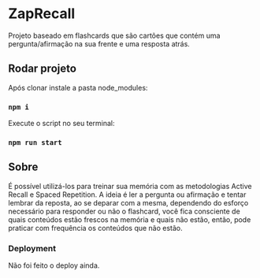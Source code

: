 # ZapRecall

Projeto baseado em flashcards que são cartões que contém uma pergunta/afirmação na sua frente e uma resposta atrás. 


## Rodar projeto

Após clonar instale a pasta node_modules:

### `npm i`

Execute o script no seu terminal:

### `npm run start`


## Sobre

É possível utilizá-los para treinar sua memória com as metodologias Active Recall e Spaced Repetition. A ideia é ler a pergunta ou afirmação e tentar lembrar da reposta, ao se deparar com a mesma, dependendo do esforço necessário para responder ou não o flashcard, você fica consciente de quais conteúdos estão frescos na memória e quais não estão, então, pode praticar com frequência os conteúdos que não estão.


### Deployment

Não foi feito o deploy ainda.

